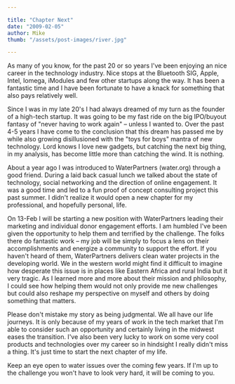 ```yaml
---

title: "Chapter Next"
date: "2009-02-05"
author: Mike
thumb: "/assets/post-images/river.jpg"

---
```


As many of you know, for the past 20 or so years I've been enjoying an nice career in the technology industry. Nice stops at the Bluetooth SIG, Apple, Intel, Iomega, iModules and few other startups along the way. It has been a fantastic time and I have been fortunate to have a knack for something that also pays relatively well.

Since I was in my late 20's I had always dreamed of my turn as the founder of a high-tech startup. It was going to be my fast ride on the big IPO/buyout fantasy of "never having to work again" – unless I wanted to. Over the past 4-5 years I have come to the conclusion that this dream has passed me by while also growing disillusioned with the "toys for boys" mantra of new technology. Lord knows I love new gadgets, but catching the next big thing, in my analysis, has become little more than catching the wind. It is nothing.

About a year ago I was introduced to WaterPartners (water.org) through a good friend. During a laid back casual lunch we talked about the state of technology, social networking and the direction of online engagement. It was a good time and led to a fun proof of concept consulting project this past summer. I didn't realize it would open a new chapter for my professional, and hopefully personal, life.

On 13-Feb I will be starting a new position with WaterPartners leading their marketing and individual donor engagement efforts. I am humbled I've been given the opportunity to help them and terrified by the challenge. The folks there do fantastic work – my job will be simply to focus a lens on their accomplishments and energize a community to support the effort. If you haven't heard of them, WaterPartners delivers clean water projects in the developing world. We in the western world might find it difficult to imagine how desperate this issue is in places like Eastern Africa and rural India but it very tragic. As I learned more and more about their mission and philosophy, I could see how helping them would not only provide me new challenges but could also reshape my perspective on myself and others by doing something that matters.

Please don't mistake my story as being judgmental. We all have our life journeys. It is only because of my years of work in the tech market that I'm able to consider such an opportunity and certainly living in the midwest eases the transition. I've also been very lucky to work on some very cool products and technologies over my career so in hindsight I really didn't miss a thing. It's just time to start the next chapter of my life.

Keep an eye open to water issues over the coming few years. If I'm up to the challenge you won't have to look very hard, it will be coming to you.
